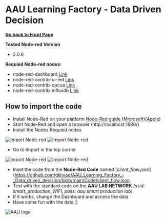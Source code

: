 # AAU Learning Factory - Data Driven Decision

**[Go back to Front Page](README.md)**

**Tested Node-red Version**
- 2.0.6

**Requied Node-red nodes:**
- node-red-dashboard [Link](https://flows.nodered.org/node/node-red-dashboard)
- node-red-contrib-ui-led [Link](https://flows.nodered.org/node/node-red-contrib-ui-led)
- node-red-contrib-opcua [Link](https://flows.nodered.org/node/node-red-contrib-opcua)
- node-red-contrib-influxdb [Link](https://flows.nodered.org/node/node-red-contrib-influxdbCancel)


## How to import the code
- Install Node-Red on your platform [Node-Red guide](https://nodered.org/docs/getting-started/local) ([Microsoft](https://www.youtube.com/watch?v=hEpeobDyj8k))([Apple](https://www.youtube.com/watch?v=9cHxLJq30AI))
- Start Node-Red and open a browser (http://localhost:1880/)
- Install the Nodes Requied nodes

![Import Node-red](https://github.com/glinvad/AAU_Learning_Factory_-_Data_driven_decision/blob/main/Pictures/InstallingNodes(2).png)
![Import Node-red](https://github.com/glinvad/AAU_Learning_Factory_-_Data_driven_decision/blob/main/Pictures/InstallingNodes(1).png)


- Go to Import in the top corner 

![Import Node-red](https://github.com/glinvad/AAU_Learning_Factory_-_Data_driven_decision/blob/main/Pictures/NodeRedImport.jpg)
![Import Node-red](https://github.com/glinvad/AAU_Learning_Factory_-_Data_driven_decision/blob/main/Pictures/Import.png)


- Inset the code from the **Node-Red Code** named [*client_flow.json*](https://github.com/glinvad/AAU_Learning_Factory_-_Data_driven_decision/blob/main/Code/client_flow.json
- Test with the standard code on the **AAU LAB NETWORK** *(ssid: smart_production_WIFI, pass: aau smart production lab)*
- If it works, change the Dashboard and access the data
- Have some fun with the data :)


![AAU logo](https://github.com/glinvad/AAU_Learning_Factory_-_Data_driven_decision/blob/main/Pictures/AAUlogo.png)
